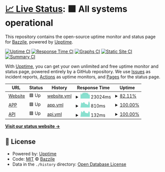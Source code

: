 # [📈 Live Status](https://monitoring.bazzile.ch): <!--live status--> **🟩 All systems operational**

This repository contains the open-source uptime monitor and status page for [Bazzile](https://monitoring.bazzile.ch), powered by [Upptime](https://github.com/upptime/upptime).

[![Uptime CI](https://github.com/bazziletech/monitoring/workflows/Uptime%20CI/badge.svg)](https://github.com/bazziletech/monitoring/actions?query=workflow%3A%22Uptime+CI%22)
[![Response Time CI](https://github.com/bazziletech/monitoring/workflows/Response%20Time%20CI/badge.svg)](https://github.com/bazziletech/monitoring/actions?query=workflow%3A%22Response+Time+CI%22)
[![Graphs CI](https://github.com/bazziletech/monitoring/workflows/Graphs%20CI/badge.svg)](https://github.com/bazziletech/monitoring/actions?query=workflow%3A%22Graphs+CI%22)
[![Static Site CI](https://github.com/bazziletech/monitoring/workflows/Static%20Site%20CI/badge.svg)](https://github.com/bazziletech/monitoring/actions?query=workflow%3A%22Static+Site+CI%22)
[![Summary CI](https://github.com/bazziletech/monitoring/workflows/Summary%20CI/badge.svg)](https://github.com/bazziletech/monitoring/actions?query=workflow%3A%22Summary+CI%22)

With [Upptime](https://upptime.js.org), you can get your own unlimited and free uptime monitor and status page, powered entirely by a GitHub repository. We use [Issues](https://github.com/bazziletech/monitoring/issues) as incident reports, [Actions](https://github.com/bazziletech/monitoring/actions) as uptime monitors, and [Pages](https://monitoring.bazzile.ch) for the status page.

<!--start: status pages-->
<!-- This summary is generated by Upptime (https://github.com/upptime/upptime) -->
<!-- Do not edit this manually, your changes will be overwritten -->
<!-- prettier-ignore -->
| URL | Status | History | Response Time | Uptime |
| --- | ------ | ------- | ------------- | ------ |
| <img alt="" src="https://icons.duckduckgo.com/ip3/www.bazzile.com.ico" height="13"> [Website](https://www.bazzile.com) | 🟩 Up | [website.yml](https://github.com/bazziletech/monitoring/commits/HEAD/history/website.yml) | <details><summary><img alt="Response time graph" src="./graphs/website/response-time-week.png" height="20"> 23024ms</summary><br><a href="https://monitoring.bazzile.ch/history/website"><img alt="Response time 6486" src="https://img.shields.io/endpoint?url=https%3A%2F%2Fraw.githubusercontent.com%2Fbazziletech%2Fmonitoring%2FHEAD%2Fapi%2Fwebsite%2Fresponse-time.json"></a><br><a href="https://monitoring.bazzile.ch/history/website"><img alt="24-hour response time 19906" src="https://img.shields.io/endpoint?url=https%3A%2F%2Fraw.githubusercontent.com%2Fbazziletech%2Fmonitoring%2FHEAD%2Fapi%2Fwebsite%2Fresponse-time-day.json"></a><br><a href="https://monitoring.bazzile.ch/history/website"><img alt="7-day response time 23024" src="https://img.shields.io/endpoint?url=https%3A%2F%2Fraw.githubusercontent.com%2Fbazziletech%2Fmonitoring%2FHEAD%2Fapi%2Fwebsite%2Fresponse-time-week.json"></a><br><a href="https://monitoring.bazzile.ch/history/website"><img alt="30-day response time 19877" src="https://img.shields.io/endpoint?url=https%3A%2F%2Fraw.githubusercontent.com%2Fbazziletech%2Fmonitoring%2FHEAD%2Fapi%2Fwebsite%2Fresponse-time-month.json"></a><br><a href="https://monitoring.bazzile.ch/history/website"><img alt="1-year response time 7884" src="https://img.shields.io/endpoint?url=https%3A%2F%2Fraw.githubusercontent.com%2Fbazziletech%2Fmonitoring%2FHEAD%2Fapi%2Fwebsite%2Fresponse-time-year.json"></a></details> | <details><summary><a href="https://monitoring.bazzile.ch/history/website">82.11%</a></summary><a href="https://monitoring.bazzile.ch/history/website"><img alt="All-time uptime 99.30%" src="https://img.shields.io/endpoint?url=https%3A%2F%2Fraw.githubusercontent.com%2Fbazziletech%2Fmonitoring%2FHEAD%2Fapi%2Fwebsite%2Fuptime.json"></a><br><a href="https://monitoring.bazzile.ch/history/website"><img alt="24-hour uptime 96.37%" src="https://img.shields.io/endpoint?url=https%3A%2F%2Fraw.githubusercontent.com%2Fbazziletech%2Fmonitoring%2FHEAD%2Fapi%2Fwebsite%2Fuptime-day.json"></a><br><a href="https://monitoring.bazzile.ch/history/website"><img alt="7-day uptime 82.11%" src="https://img.shields.io/endpoint?url=https%3A%2F%2Fraw.githubusercontent.com%2Fbazziletech%2Fmonitoring%2FHEAD%2Fapi%2Fwebsite%2Fuptime-week.json"></a><br><a href="https://monitoring.bazzile.ch/history/website"><img alt="30-day uptime 95.29%" src="https://img.shields.io/endpoint?url=https%3A%2F%2Fraw.githubusercontent.com%2Fbazziletech%2Fmonitoring%2FHEAD%2Fapi%2Fwebsite%2Fuptime-month.json"></a><br><a href="https://monitoring.bazzile.ch/history/website"><img alt="1-year uptime 99.10%" src="https://img.shields.io/endpoint?url=https%3A%2F%2Fraw.githubusercontent.com%2Fbazziletech%2Fmonitoring%2FHEAD%2Fapi%2Fwebsite%2Fuptime-year.json"></a></details>
| <img alt="" src="https://icons.duckduckgo.com/ip3/www.bazzile.app.ico" height="13"> [APP](https://www.bazzile.app) | 🟩 Up | [app.yml](https://github.com/bazziletech/monitoring/commits/HEAD/history/app.yml) | <details><summary><img alt="Response time graph" src="./graphs/app/response-time-week.png" height="20"> 810ms</summary><br><a href="https://monitoring.bazzile.ch/history/app"><img alt="Response time 770" src="https://img.shields.io/endpoint?url=https%3A%2F%2Fraw.githubusercontent.com%2Fbazziletech%2Fmonitoring%2FHEAD%2Fapi%2Fapp%2Fresponse-time.json"></a><br><a href="https://monitoring.bazzile.ch/history/app"><img alt="24-hour response time 759" src="https://img.shields.io/endpoint?url=https%3A%2F%2Fraw.githubusercontent.com%2Fbazziletech%2Fmonitoring%2FHEAD%2Fapi%2Fapp%2Fresponse-time-day.json"></a><br><a href="https://monitoring.bazzile.ch/history/app"><img alt="7-day response time 810" src="https://img.shields.io/endpoint?url=https%3A%2F%2Fraw.githubusercontent.com%2Fbazziletech%2Fmonitoring%2FHEAD%2Fapi%2Fapp%2Fresponse-time-week.json"></a><br><a href="https://monitoring.bazzile.ch/history/app"><img alt="30-day response time 746" src="https://img.shields.io/endpoint?url=https%3A%2F%2Fraw.githubusercontent.com%2Fbazziletech%2Fmonitoring%2FHEAD%2Fapi%2Fapp%2Fresponse-time-month.json"></a><br><a href="https://monitoring.bazzile.ch/history/app"><img alt="1-year response time 764" src="https://img.shields.io/endpoint?url=https%3A%2F%2Fraw.githubusercontent.com%2Fbazziletech%2Fmonitoring%2FHEAD%2Fapi%2Fapp%2Fresponse-time-year.json"></a></details> | <details><summary><a href="https://monitoring.bazzile.ch/history/app">100.00%</a></summary><a href="https://monitoring.bazzile.ch/history/app"><img alt="All-time uptime 99.75%" src="https://img.shields.io/endpoint?url=https%3A%2F%2Fraw.githubusercontent.com%2Fbazziletech%2Fmonitoring%2FHEAD%2Fapi%2Fapp%2Fuptime.json"></a><br><a href="https://monitoring.bazzile.ch/history/app"><img alt="24-hour uptime 100.00%" src="https://img.shields.io/endpoint?url=https%3A%2F%2Fraw.githubusercontent.com%2Fbazziletech%2Fmonitoring%2FHEAD%2Fapi%2Fapp%2Fuptime-day.json"></a><br><a href="https://monitoring.bazzile.ch/history/app"><img alt="7-day uptime 100.00%" src="https://img.shields.io/endpoint?url=https%3A%2F%2Fraw.githubusercontent.com%2Fbazziletech%2Fmonitoring%2FHEAD%2Fapi%2Fapp%2Fuptime-week.json"></a><br><a href="https://monitoring.bazzile.ch/history/app"><img alt="30-day uptime 100.00%" src="https://img.shields.io/endpoint?url=https%3A%2F%2Fraw.githubusercontent.com%2Fbazziletech%2Fmonitoring%2FHEAD%2Fapi%2Fapp%2Fuptime-month.json"></a><br><a href="https://monitoring.bazzile.ch/history/app"><img alt="1-year uptime 99.94%" src="https://img.shields.io/endpoint?url=https%3A%2F%2Fraw.githubusercontent.com%2Fbazziletech%2Fmonitoring%2FHEAD%2Fapi%2Fapp%2Fuptime-year.json"></a></details>
| <img alt="" src="https://icons.duckduckgo.com/ip3/www.bazzile.app.ico" height="13"> [API](https://www.bazzile.app/api) | 🟩 Up | [api.yml](https://github.com/bazziletech/monitoring/commits/HEAD/history/api.yml) | <details><summary><img alt="Response time graph" src="./graphs/api/response-time-week.png" height="20"> 132ms</summary><br><a href="https://monitoring.bazzile.ch/history/api"><img alt="Response time 130" src="https://img.shields.io/endpoint?url=https%3A%2F%2Fraw.githubusercontent.com%2Fbazziletech%2Fmonitoring%2FHEAD%2Fapi%2Fapi%2Fresponse-time.json"></a><br><a href="https://monitoring.bazzile.ch/history/api"><img alt="24-hour response time 123" src="https://img.shields.io/endpoint?url=https%3A%2F%2Fraw.githubusercontent.com%2Fbazziletech%2Fmonitoring%2FHEAD%2Fapi%2Fapi%2Fresponse-time-day.json"></a><br><a href="https://monitoring.bazzile.ch/history/api"><img alt="7-day response time 132" src="https://img.shields.io/endpoint?url=https%3A%2F%2Fraw.githubusercontent.com%2Fbazziletech%2Fmonitoring%2FHEAD%2Fapi%2Fapi%2Fresponse-time-week.json"></a><br><a href="https://monitoring.bazzile.ch/history/api"><img alt="30-day response time 125" src="https://img.shields.io/endpoint?url=https%3A%2F%2Fraw.githubusercontent.com%2Fbazziletech%2Fmonitoring%2FHEAD%2Fapi%2Fapi%2Fresponse-time-month.json"></a><br><a href="https://monitoring.bazzile.ch/history/api"><img alt="1-year response time 129" src="https://img.shields.io/endpoint?url=https%3A%2F%2Fraw.githubusercontent.com%2Fbazziletech%2Fmonitoring%2FHEAD%2Fapi%2Fapi%2Fresponse-time-year.json"></a></details> | <details><summary><a href="https://monitoring.bazzile.ch/history/api">100.00%</a></summary><a href="https://monitoring.bazzile.ch/history/api"><img alt="All-time uptime 99.77%" src="https://img.shields.io/endpoint?url=https%3A%2F%2Fraw.githubusercontent.com%2Fbazziletech%2Fmonitoring%2FHEAD%2Fapi%2Fapi%2Fuptime.json"></a><br><a href="https://monitoring.bazzile.ch/history/api"><img alt="24-hour uptime 100.00%" src="https://img.shields.io/endpoint?url=https%3A%2F%2Fraw.githubusercontent.com%2Fbazziletech%2Fmonitoring%2FHEAD%2Fapi%2Fapi%2Fuptime-day.json"></a><br><a href="https://monitoring.bazzile.ch/history/api"><img alt="7-day uptime 100.00%" src="https://img.shields.io/endpoint?url=https%3A%2F%2Fraw.githubusercontent.com%2Fbazziletech%2Fmonitoring%2FHEAD%2Fapi%2Fapi%2Fuptime-week.json"></a><br><a href="https://monitoring.bazzile.ch/history/api"><img alt="30-day uptime 100.00%" src="https://img.shields.io/endpoint?url=https%3A%2F%2Fraw.githubusercontent.com%2Fbazziletech%2Fmonitoring%2FHEAD%2Fapi%2Fapi%2Fuptime-month.json"></a><br><a href="https://monitoring.bazzile.ch/history/api"><img alt="1-year uptime 99.94%" src="https://img.shields.io/endpoint?url=https%3A%2F%2Fraw.githubusercontent.com%2Fbazziletech%2Fmonitoring%2FHEAD%2Fapi%2Fapi%2Fuptime-year.json"></a></details>

<!--end: status pages-->

[**Visit our status website →**](https://monitoring.bazzile.ch)

## 📄 License

- Powered by: [Upptime](https://github.com/upptime/upptime)
- Code: [MIT](./LICENSE) © [Bazzile](https://monitoring.bazzile.ch)
- Data in the `./history` directory: [Open Database License](https://opendatacommons.org/licenses/odbl/1-0/)
